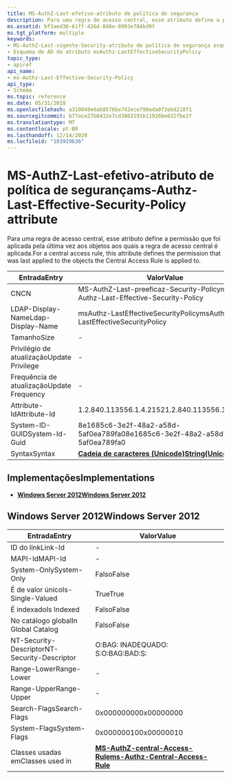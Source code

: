 ```yaml
---
title: MS-AuthZ-Last-efetivo-atributo de política de segurança
description: Para uma regra de acesso central, esse atributo define a permissão que foi aplicada pela última vez aos objetos aos quais a regra de acesso central é aplicada.
ms.assetid: bf3aed36-61ff-426d-848e-8993e784bd9f
ms.tgt_platform: multiple
keywords:
- MS-AuthZ-Last-vigente-Security-atributo de política de segurança esquema do AD
- Esquema de AD do atributo msAuthz-LastEffectiveSecurityPolicy
topic_type:
- apiref
api_name:
- ms-Authz-Last-Effective-Security-Policy
api_type:
- Schema
ms.topic: reference
ms.date: 05/31/2018
ms.openlocfilehash: a310048e6ab8576be742ece790ada0f3ebd218f1
ms.sourcegitcommit: b77ace27b0432e7cd3863191b11926be032fbe2f
ms.translationtype: MT
ms.contentlocale: pt-BR
ms.lasthandoff: 12/14/2020
ms.locfileid: "103919636"
---
```

# <a name="ms-authz-last-effective-security-policy-attribute"></a><span data-ttu-id="54fb1-105">MS-AuthZ-Last-efetivo-atributo de política de segurança</span><span class="sxs-lookup"><span data-stu-id="54fb1-105">ms-Authz-Last-Effective-Security-Policy attribute</span></span>

<span data-ttu-id="54fb1-106">Para uma regra de acesso central, esse atributo define a permissão que foi aplicada pela última vez aos objetos aos quais a regra de acesso central é aplicada.</span><span class="sxs-lookup"><span data-stu-id="54fb1-106">For a central access rule, this attribute defines the permission that was last applied to the objects the Central Access Rule is applied to.</span></span>



| <span data-ttu-id="54fb1-107">Entrada</span><span class="sxs-lookup"><span data-stu-id="54fb1-107">Entry</span></span> | <span data-ttu-id="54fb1-108">Valor</span><span class="sxs-lookup"><span data-stu-id="54fb1-108">Value</span></span> |
|-------------------|---------------------------------------------|
| <span data-ttu-id="54fb1-109">CN</span><span class="sxs-lookup"><span data-stu-id="54fb1-109">CN</span></span>                | <span data-ttu-id="54fb1-110">MS-AuthZ-Last-preeficaz-Security-Policy</span><span class="sxs-lookup"><span data-stu-id="54fb1-110">ms-Authz-Last-Effective-Security-Policy</span></span>     |
| <span data-ttu-id="54fb1-111">LDAP-Display-Name</span><span class="sxs-lookup"><span data-stu-id="54fb1-111">Ldap-Display-Name</span></span> | <span data-ttu-id="54fb1-112">msAuthz-LastEffectiveSecurityPolicy</span><span class="sxs-lookup"><span data-stu-id="54fb1-112">msAuthz-LastEffectiveSecurityPolicy</span></span>         |
| <span data-ttu-id="54fb1-113">Tamanho</span><span class="sxs-lookup"><span data-stu-id="54fb1-113">Size</span></span>              | \-                                          |
| <span data-ttu-id="54fb1-114">Privilégio de atualização</span><span class="sxs-lookup"><span data-stu-id="54fb1-114">Update Privilege</span></span>  | \-                                          |
| <span data-ttu-id="54fb1-115">Frequência de atualização</span><span class="sxs-lookup"><span data-stu-id="54fb1-115">Update Frequency</span></span>  | \-                                          |
| <span data-ttu-id="54fb1-116">Attribute-Id</span><span class="sxs-lookup"><span data-stu-id="54fb1-116">Attribute-Id</span></span>      | <span data-ttu-id="54fb1-117">1.2.840.113556.1.4.2152</span><span class="sxs-lookup"><span data-stu-id="54fb1-117">1.2.840.113556.1.4.2152</span></span>                     |
| <span data-ttu-id="54fb1-118">System-ID-GUID</span><span class="sxs-lookup"><span data-stu-id="54fb1-118">System-Id-Guid</span></span>    | <span data-ttu-id="54fb1-119">8e1685c6-3e2f-48a2-a58d-5af0ea789fa0</span><span class="sxs-lookup"><span data-stu-id="54fb1-119">8e1685c6-3e2f-48a2-a58d-5af0ea789fa0</span></span>        |
| <span data-ttu-id="54fb1-120">Syntax</span><span class="sxs-lookup"><span data-stu-id="54fb1-120">Syntax</span></span>            | [<span data-ttu-id="54fb1-121">**Cadeia de caracteres (Unicode)**</span><span class="sxs-lookup"><span data-stu-id="54fb1-121">**String(Unicode)**</span></span>](s-string-unicode.md) |



## <a name="implementations"></a><span data-ttu-id="54fb1-122">Implementações</span><span class="sxs-lookup"><span data-stu-id="54fb1-122">Implementations</span></span>

-   [<span data-ttu-id="54fb1-123">**Windows Server 2012**</span><span class="sxs-lookup"><span data-stu-id="54fb1-123">**Windows Server 2012**</span></span>](#windows-server-2012)

## <a name="windows-server-2012"></a><span data-ttu-id="54fb1-124">Windows Server 2012</span><span class="sxs-lookup"><span data-stu-id="54fb1-124">Windows Server 2012</span></span>



| <span data-ttu-id="54fb1-125">Entrada</span><span class="sxs-lookup"><span data-stu-id="54fb1-125">Entry</span></span> | <span data-ttu-id="54fb1-126">Valor</span><span class="sxs-lookup"><span data-stu-id="54fb1-126">Value</span></span> |
|------------------------|--------------------------------------------------------------------------------|
| <span data-ttu-id="54fb1-127">ID do link</span><span class="sxs-lookup"><span data-stu-id="54fb1-127">Link-Id</span></span>                | \-                                                                             |
| <span data-ttu-id="54fb1-128">MAPI-Id</span><span class="sxs-lookup"><span data-stu-id="54fb1-128">MAPI-Id</span></span>                | \-                                                                             |
| <span data-ttu-id="54fb1-129">System-Only</span><span class="sxs-lookup"><span data-stu-id="54fb1-129">System-Only</span></span>            | <span data-ttu-id="54fb1-130">Falso</span><span class="sxs-lookup"><span data-stu-id="54fb1-130">False</span></span>                                                                          |
| <span data-ttu-id="54fb1-131">É de valor único</span><span class="sxs-lookup"><span data-stu-id="54fb1-131">Is-Single-Valued</span></span>       | <span data-ttu-id="54fb1-132">True</span><span class="sxs-lookup"><span data-stu-id="54fb1-132">True</span></span>                                                                           |
| <span data-ttu-id="54fb1-133">É indexado</span><span class="sxs-lookup"><span data-stu-id="54fb1-133">Is Indexed</span></span>             | <span data-ttu-id="54fb1-134">Falso</span><span class="sxs-lookup"><span data-stu-id="54fb1-134">False</span></span>                                                                          |
| <span data-ttu-id="54fb1-135">No catálogo global</span><span class="sxs-lookup"><span data-stu-id="54fb1-135">In Global Catalog</span></span>      | <span data-ttu-id="54fb1-136">Falso</span><span class="sxs-lookup"><span data-stu-id="54fb1-136">False</span></span>                                                                          |
| <span data-ttu-id="54fb1-137">NT-Security-Descriptor</span><span class="sxs-lookup"><span data-stu-id="54fb1-137">NT-Security-Descriptor</span></span> | <span data-ttu-id="54fb1-138">O:BAG: INADEQUADO: S:</span><span class="sxs-lookup"><span data-stu-id="54fb1-138">O:BAG:BAD:S:</span></span>                                                                   |
| <span data-ttu-id="54fb1-139">Range-Lower</span><span class="sxs-lookup"><span data-stu-id="54fb1-139">Range-Lower</span></span>            | \-                                                                             |
| <span data-ttu-id="54fb1-140">Range-Upper</span><span class="sxs-lookup"><span data-stu-id="54fb1-140">Range-Upper</span></span>            | \-                                                                             |
| <span data-ttu-id="54fb1-141">Search-Flags</span><span class="sxs-lookup"><span data-stu-id="54fb1-141">Search-Flags</span></span>           | <span data-ttu-id="54fb1-142">0x00000000</span><span class="sxs-lookup"><span data-stu-id="54fb1-142">0x00000000</span></span>                                                                     |
| <span data-ttu-id="54fb1-143">System-Flags</span><span class="sxs-lookup"><span data-stu-id="54fb1-143">System-Flags</span></span>           | <span data-ttu-id="54fb1-144">0x00000010</span><span class="sxs-lookup"><span data-stu-id="54fb1-144">0x00000010</span></span>                                                                     |
| <span data-ttu-id="54fb1-145">Classes usadas em</span><span class="sxs-lookup"><span data-stu-id="54fb1-145">Classes used in</span></span>        | [<span data-ttu-id="54fb1-146">**MS-AuthZ-central-Access-Rule**</span><span class="sxs-lookup"><span data-stu-id="54fb1-146">**ms-Authz-Central-Access-Rule**</span></span>](c-msauthz-centralaccessrule.md)<br/> |



 

 





